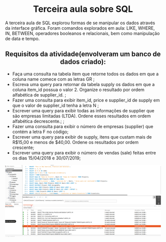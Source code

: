 <h1 align="center">Terceira aula sobre SQL</h1>

<p> A terceira aula de SQL explorou formas de se manipular os dados através da interface gráfica. Foram comandos explorados em aula: LIKE, WHERE, IN, BETWEEN, operadores booleanos e relacionais, bem como manipulação de data e tempo.</p>

<h2 align="center">Requisitos da atividade(envolveram um banco de dados criado):</h2>
<ul>
<li> Faça uma consulta na tabela item que retorne todos os dados em que a coluna name comece com as letras GR
;</li>
<li>Escreva uma query para retornar da tabela supply os dados em que a coluna item_id possua o valor 2. Organize o resultado por ordem alfabética de supplier_id.
;</li>
<li>Fazer uma consulta para exibir item_id, price e supplier_id de supply em que o valor de supplier_id tenha a letra N
;</li>
<li>Escrever uma query para exibir todas as informações de supplier que são empresas limitadas (LTDA). Ordene esses resultados em ordem alfabética decrescente.;
;</li>
<li>Fazer uma consulta para exibir o número de empresas (supplier) que contém a letra F no código;
</li>
<li>Escrever uma query para exibir de supply, itens que custam mais de R$15,00 e menos de $40,00. Ordene os resultados por ordem crescente;
</li>
<li>Escrever uma query para exibir o número de vendas (sale) feitas entre os dias 15/04/2018 e 30/07/2019;
</li>
</ul>

<img src="https://github.com/SamuelRocha91/trybe_atividades/blob/main/backEnd/bloco-02-introdu%C3%A7%C3%A3o-%C3%A0-SQL/2.2-Encontrando-dados-num-banco-de-dados/Captura%20de%20tela%20de%202023-03-19%2020-02-50.png?raw=true" alt="atividade no terminal printada" />


